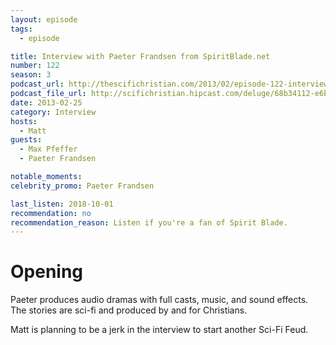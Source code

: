 ```yaml
---
layout: episode
tags:
  - episode

title: Interview with Paeter Frandsen from SpiritBlade.net
number: 122
season: 3
podcast_url: http://thescifichristian.com/2013/02/episode-122-interview-with-paeter-frandsen-from-spritiblade-net/
podcast_file_url: http://scifichristian.hipcast.com/deluge/68b34112-e6bd-01fc-d57f-2dd50f1b83be.mp3
date: 2013-02-25
category: Interview
hosts:
  - Matt
guests:
  - Max Pfeffer
  - Paeter Frandsen

notable_moments:
celebrity_promo: Paeter Frandsen 

last_listen: 2018-10-01
recommendation: no
recommendation_reason: Listen if you're a fan of Spirit Blade.
---
```

# Opening
Paeter produces audio dramas with full casts, music, and sound effects. The stories are sci-fi and produced by and for Christians. 

Matt is planning to be a jerk in the interview to start another Sci-Fi Feud.